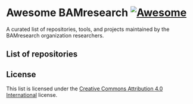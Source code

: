# Awesome BAMresearch [![Awesome](https://awesome.re/badge.svg)](https://awesome.re)

A curated list of repositories, tools, and projects maintained by the BAMresearch organization researchers.


## List of repositories


## License

This list is licensed under the [Creative Commons Attribution 4.0 International](https://creativecommons.org/licenses/by/4.0/) license.
